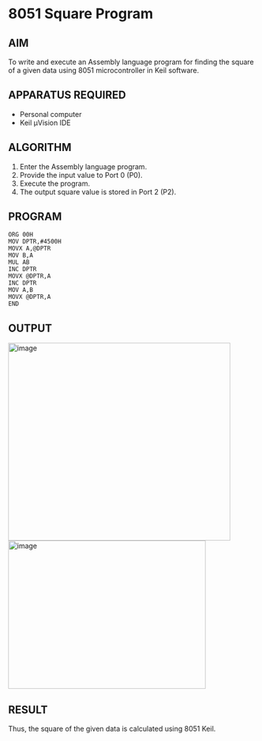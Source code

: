 # 8051 Square  Program

## AIM
To write and execute an Assembly language program for finding the square of a given data using 8051 microcontroller in Keil software.

## APPARATUS REQUIRED
- Personal computer
- Keil μVision IDE

## ALGORITHM
1. Enter the Assembly language program.
2. Provide the input value to Port 0 (P0).
3. Execute the program.
4. The output square value is stored in Port 2 (P2).

## PROGRAM
```
ORG 00H
MOV DPTR,#4500H
MOVX A,@DPTR
MOV B,A
MUL AB
INC DPTR
MOVX @DPTR,A
INC DPTR
MOV A,B
MOVX @DPTR,A
END
```

## OUTPUT
<img width="450" height="400" alt="image" src="https://github.com/user-attachments/assets/35192681-f9fe-4702-bc35-c9ad31e303ae" />
<img width="400" height="300" alt="image" src="https://github.com/user-attachments/assets/c2c805b8-815a-4c13-b356-0c4b69b656a1" />

## RESULT
Thus, the square of the given data is calculated using 8051 Keil.
